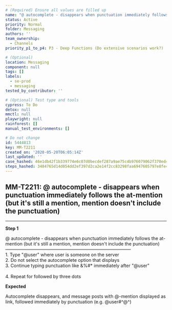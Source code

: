 ```yaml
---
# (Required) Ensure all values are filled up
name: "@ autocomplete - disappears when punctuation immediately follows the at-mention (but it's still a mention, mention doesn't include the punctuation)"
status: Active
priority: Normal
folder: Messaging
authors: ''
team_ownership:
  - Channels
priority_p1_to_p4: P3 - Deep Functions (Do extensive scenarios work?)

# (Optional)
location: Messaging
component: null
tags: []
labels:
  - se-prod
  - messaging
tested_by_contributor: ''

# (Optional) Test type and tools
cypress: To Do
detox: null
mmctl: null
playwright: null
rainforest: []
manual_test_environments: []

# Do not change
id: 5444813
key: MM-T2211
created_on: '2020-05-20T06:05:14Z'
last_updated: ''
case_hashed: 46e1db42f1b339774e6c07d0becdef287a9ae75c4b976079062f370ed44f82776894b43625585474555c9e10917ef8d8
steps_hashed: 3484765d14d054dd2ef397d2ca2e14f2cc83298faa6947605797e8fe44ce966ba2d915e79feea0efba31ed5c697b7441
---
```


<!-- (Auto-generated) Based on frontmatter's "key" and "name" -->

## MM-T2211: @ autocomplete - disappears when punctuation immediately follows the at-mention (but it's still a mention, mention doesn't include the punctuation)

---

**Step 1**

@ autocomplete - disappears when punctuation immediately follows the at-mention (but it's still a mention, mention doesn't include the punctuation)\
————————————————————————————\
1\. Type "@user" where user is someone on the server\
2\. Do not select the autocomplete option that displays\
3\. Continue typing punctuation like &%#\* immediately after "@user"\
\
4\. Repeat for followed by three dots

**Expected**

Autocomplete disappears, and message posts with @-mention displayed as link, followed immediately by punctuation (e.g. @user#^@^)
